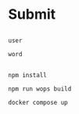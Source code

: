 # Submit
##
```
user
```
```
word
```
##
```console
npm install
```
```console
npm run wops build
```
```console
docker compose up
```
